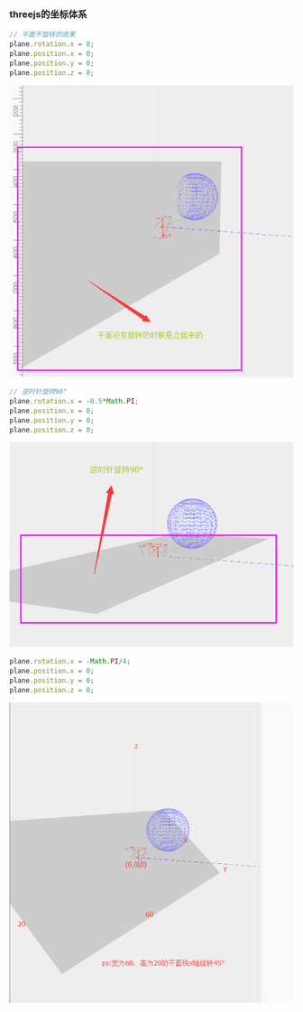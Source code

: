 ### threejs的坐标体系

```javascript
// 平面不旋转的效果
plane.rotation.x = 0;
plane.position.x = 0;
plane.position.y = 0;
plane.position.z = 0;
```

![](/assets/three123.png)

```javascript
// 逆时针旋转90°
plane.rotation.x = -0.5*Math.PI;
plane.position.x = 0;
plane.position.y = 0;
plane.position.z = 0;
```

![](/assets/three就是24.png)

```javascript
plane.rotation.x = -Math.PI/4;
plane.position.x = 0;
plane.position.y = 0;
plane.position.z = 0;
```

![](/assets/threejs141.png)

